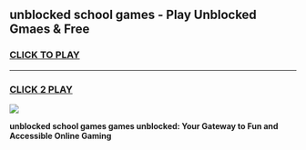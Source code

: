 
## unblocked school games - Play Unblocked Gmaes & Free
<h3>
<a href="https://premium.freeplayer.one?title=unblocked_school_games&ref=19F">CLICK TO PLAY</a></h3>
<hr>

<h3>
<a href="https://premium.freeplayer.one?title=unblocked_school_games&ref=19F">CLICK 2 PLAY</a>
  
</h3>

<a href="https://premium.freeplayer.one?title=unblocked_school_games&ref=19F/"><img src="https://clearcache.store/games.png"></a>


**unblocked school games games unblocked: Your Gateway to Fun and Accessible Online Gaming**
